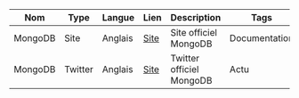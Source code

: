 
| Nom     | Type    | Langue  | Lien                                | Description              | Tags          | Note |
| ------- | ------- | ------- | ----------------------------------- | ------------------------ | ------------- | ---- |
| MongoDB | Site    | Anglais | [Site](https://www.mongodb.com/docs/manual/reference/program/mongod/)   | Site officiel MongoDB    | Documentation | 5    |
| MongoDB | Twitter | Anglais | [Site](https://twitter.com/mongodb) | Twitter officiel MongoDB | Actu          | 5    |
